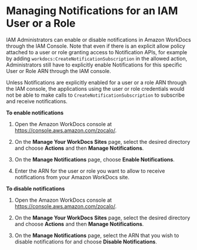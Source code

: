 # Managing Notifications for an IAM User or a Role<a name="manage-notifications"></a>

IAM Administrators can enable or disable notifications in Amazon WorkDocs through the IAM Console\. Note that even if there is an explicit allow policy attached to a user or role granting access to Notification APIs, for example by adding `workdocs:CreateNotificationSubscription` in the allowed action, Administrators still have to explicitly enable Notifications for this specific User or Role ARN through the IAM console\.

Unless Notifications are explicitly enabled for a user or a role ARN through the IAM console, the applications using the user or role credentials would not be able to make calls to `CreateNotificationSubscription` to subscribe and receive notifications\.

**To enable notifications**

1. Open the Amazon WorkDocs console at [https://console\.aws\.amazon\.com/zocalo/](https://console.aws.amazon.com/zocalo/)\.

1. On the **Manage Your WorkDocs Sites** page, select the desired directory and choose **Actions** and then **Manage Notifications**\.

1. On the **Manage Notifications** page, choose **Enable Notifications**\.

1. Enter the ARN for the user or role you want to allow to receive notifications from your Amazon WorkDocs site\.

**To disable notifications**

1. Open the Amazon WorkDocs console at [https://console\.aws\.amazon\.com/zocalo/](https://console.aws.amazon.com/zocalo/)\.

1. On the **Manage Your WorkDocs Sites** page, select the desired directory and choose **Actions** and then **Manage Notifications**\.

1. On the **Manage Notifications** page, select the ARN that you wish to disable notifications for and choose **Disable Notifications**\.